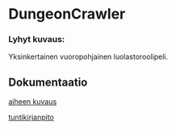 # DungeonCrawler

### Lyhyt kuvaus:
Yksinkertainen vuoropohjainen luolastoroolipeli.

## Dokumentaatio
[aiheen kuvaus](Dokumentaatio/aiheenKuvausJaRakenne.md)

[tuntikirjanpito](Dokumentaatio/tuntikirjanpito.md)
